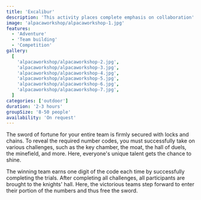 ```yaml
---
title: 'Excalibur'
description: 'This activity places complete emphasis on collaboration'
image: 'alpacaworkshop/alpacaworkshop-1.jpg'
features:
  - 'Adventure'
  - 'Team building'
  - 'Competition'
gallery:
  [
    'alpacaworkshop/alpacaworkshop-2.jpg',
    'alpacaworkshop/alpacaworkshop-3.jpg',
    'alpacaworkshop/alpacaworkshop-4.jpg',
    'alpacaworkshop/alpacaworkshop-5.jpg',
    'alpacaworkshop/alpacaworkshop-6.jpg',
    'alpacaworkshop/alpacaworkshop-7.jpg',
  ]
categories: ['outdoor']
duration: '2-3 hours'
groupSize: '8-50 people'
availability: 'On request'
---
```


The sword of fortune for your entire team is firmly secured with locks and chains. To reveal the required number codes, you must successfully take on various challenges, such as the key chamber, the moat, the hall of duels, the minefield, and more. Here, everyone's unique talent gets the chance to shine.

The winning team earns one digit of the code each time by successfully completing the trials. After completing all challenges, all participants are brought to the knights' hall. Here, the victorious teams step forward to enter their portion of the numbers and thus free the sword.
